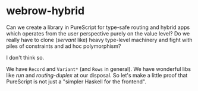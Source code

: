 # webrow-hybrid

Can we create a library in PureScript for type-safe routing and hybrid apps which operates from the user perspective purely on the value level? Do we really have to clone (_servant_ like) heavy type-level machinery and fight with piles of constraints and ad hoc polymorphism?

I don't think so.

We have `Record` and `Variant*` (and `Rows` in general). We have wonderful libs like _run_ and _routing-duplex_ at our disposal.
So let's make a little proof that PureScript is not just a "simpler Haskell for the frontend".
